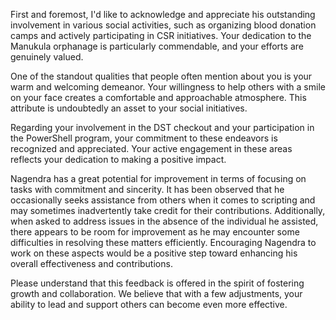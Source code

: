 First and foremost, I'd like to acknowledge and appreciate his outstanding involvement in various social activities, such as organizing blood donation camps and actively participating in CSR initiatives. Your dedication to the Manukula orphanage is particularly commendable, and your efforts are genuinely valued.

One of the standout qualities that people often mention about you is your warm and welcoming demeanor. Your willingness to help others with a smile on your face creates a comfortable and approachable atmosphere. This attribute is undoubtedly an asset to your social initiatives.

Regarding your involvement in the DST checkout and your participation in the PowerShell program, your commitment to these endeavors is recognized and appreciated. Your active engagement in these areas reflects your dedication to making a positive impact.

Nagendra has a great potential for improvement in terms of focusing on tasks with commitment and sincerity. It has been observed that he occasionally seeks assistance from others when it comes to scripting and may sometimes inadvertently take credit for their contributions. Additionally, when asked to address issues in the absence of the individual he assisted, there appears to be room for improvement as he may encounter some difficulties in resolving these matters efficiently. Encouraging Nagendra to work on these aspects would be a positive step toward enhancing his overall effectiveness and contributions.

Please understand that this feedback is offered in the spirit of fostering growth and collaboration. We believe that with a few adjustments, your ability to lead and support others can become even more effective.
